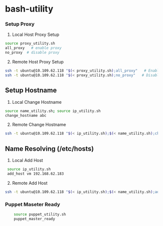 # bash-utility

### Setup Proxy
1. Local Host Proxy Setup
``` bash
source proxy_utility.sh
all_proxy   # enable proxy
no_proxy  # disable proxy
```
2. Remote Host Proxy Setup
``` bash    
ssh -t ubuntu@10.109.62.118 "$(< proxy_utility.sh);all_proxy"   # Enable proxy to the remothe host
ssh -t ubuntu@10.109.62.118 "$(< proxy_utility.sh);no_proxy"   # Disable proxy to the remothe host
```
## Setup Hostname
1. Local Change Hostname
``` bash   
source name_utility.sh; source ip_utility.sh
change_hostname abc
```
2. Remote Change Hostname
``` bash    
ssh -t ubuntu@10.109.62.118 "$(< ip_utility.sh);$(< name_utility.sh);change_hostname abc"
``` 

## Name Resolving (/etc/hosts)
1. Local Add Host
``` bash
 source ip_utility.sh
 add_host vm 192.168.62.183
```
2. Remote Add Host
``` bash    
ssh -t ubuntu@10.109.62.118 "$(< ip_utility.sh);$(< name_utility.sh);add_host vm 192.168.62.183"
```

### Puppet Maseter Ready
``` bash
    source puppet_utility.sh
    puppet_master_ready
```
